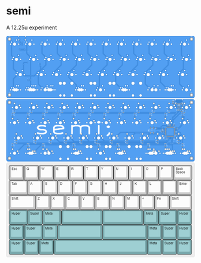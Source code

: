 # semi
 A 12.25u experiment

 ![](./images/top.svg)
 ![](./images/bottom.svg)
 ![](./images/keyboard-layout.png)
